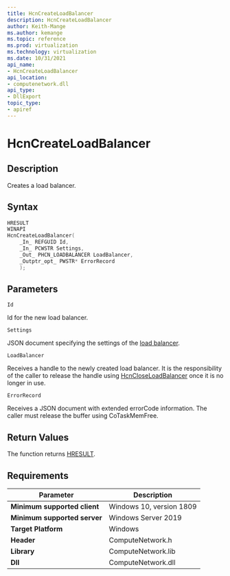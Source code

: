 ```yaml
---
title: HcnCreateLoadBalancer
description: HcnCreateLoadBalancer
author: Keith-Mange
ms.author: kemange
ms.topic: reference
ms.prod: virtualization
ms.technology: virtualization
ms.date: 10/31/2021
api_name:
- HcnCreateLoadBalancer
api_location:
- computenetwork.dll
api_type:
- DllExport
topic_type:
- apiref
---
```

# HcnCreateLoadBalancer

## Description

Creates a load balancer.

## Syntax

```cpp
HRESULT
WINAPI
HcnCreateLoadBalancer(
    _In_ REFGUID Id,
    _In_ PCWSTR Settings,
    _Out_ PHCN_LOADBALANCER LoadBalancer,
    _Outptr_opt_ PWSTR* ErrorRecord
    );
```

## Parameters

`Id`

Id for the new load balancer.

`Settings`

JSON document specifying the settings of the [load balancer](./../HNS_Schema.md#HostComputeLoadBalancer).

`LoadBalancer`

Receives a handle to the newly created load balancer. It is the responsibility of the caller to release the handle using [HcnCloseLoadBalancer](./HcnCloseLoadBalancer.md) once it is no longer in use.

`ErrorRecord`

Receives a JSON document with extended errorCode information. The caller must release the buffer using CoTaskMemFree.

## Return Values

The function returns [HRESULT](./HCNHResult.md).

## Requirements

|Parameter|Description|
|---|---|
| **Minimum supported client** | Windows 10, version 1809 |
| **Minimum supported server** | Windows Server 2019 |
| **Target Platform** | Windows |
| **Header** | ComputeNetwork.h |
| **Library** | ComputeNetwork.lib |
| **Dll** | ComputeNetwork.dll |






